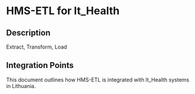 # HMS-ETL for lt_Health

## Description

Extract, Transform, Load

## Integration Points

This document outlines how HMS-ETL is integrated with lt_Health systems in Lithuania.
